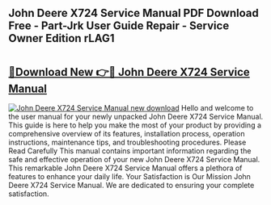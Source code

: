 ## John Deere X724 Service Manual PDF Download Free - Part-Jrk User Guide Repair - Service Owner Edition rLAG1

# <h2><a href="http://bc85771.oget.top/?id=John+Deere+X724+Service+Manual">🔗Download New 👉🔴 John Deere X724 Service Manual</a></h2>

[![John Deere X724 Service Manual new download](https://i.imgur.com/5g1atiW.png)](http://bc85771.oget.top/?id=John+Deere+X724+Service+Manual)
Hello and welcome to the user manual for your newly unpacked John Deere X724 Service Manual. This guide is here to help you make the most of your product by providing a comprehensive overview of its features, installation process, operation instructions, maintenance tips, and troubleshooting procedures. Please Read Carefully This manual contains important information regarding the safe and effective operation of your new John Deere X724 Service Manual. This remarkable John Deere X724 Service Manual offers a plethora of features to enhance your daily life. Your Satisfaction is Our Mission John Deere X724 Service Manual. We are dedicated to ensuring your complete satisfaction.
